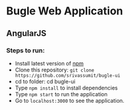 # Bugle Web Application

## AngularJS

### Steps to run:

- Install latest version of [npm](https://www.npmjs.com/get-npm)
- Clone this repository: `git clone https://github.com/srivassumit/bugle-ui`
- cd to folder: cd bugle-ui
- Type `npm install` to install dependencies
- Type `npm start` to run the application
- Go to `localhost:3000` to see the application.
